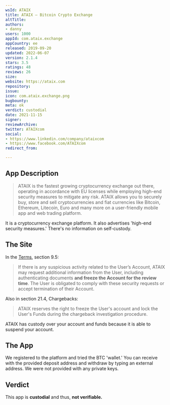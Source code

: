 ```yaml
---
wsId: ATAIX
title: ATAIX – Bitcoin Crypto Exchange
altTitle: 
authors:
- danny
users: 1000
appId: com.ataix.exchange
appCountry: ee
released: 2019-09-20
updated: 2022-06-07
version: 2.1.4
stars: 3.5
ratings: 48
reviews: 26
size: 
website: https://ataix.com
repository: 
issue: 
icon: com.ataix.exchange.png
bugbounty: 
meta: ok
verdict: custodial
date: 2021-11-15
signer: 
reviewArchive: 
twitter: ATAIXcom
social:
- https://www.linkedin.com/company/ataixcom
- https://www.facebook.com/ATAIXcom
redirect_from: 

---
```


## App Description

> ATAIX is the fastest growing cryptocurrency exchange out there, operating in accordance with EU licenses while employing high-end security measures to mitigate any risk. ATAIX allows you to securely buy, store and sell cryptocurrencies and fiat currencies like Bitcoin, Ethereum, Litecoin, Euro and many more on a user-friendly mobile app and web trading platform.

It is a cryptocurrency exchange platform. It also advertises 'high-end security measures.' There's no information on self-custody.

## The Site

In the [Terms](https://ataix.com/legal/terms), section 9.5:

> If there is any suspicious activity related to the User’s Account, ATAIX may request additional information from the User, including authenticating documents **and freeze the Account for the review time**. The User is obligated to comply with these security requests or accept termination of their Account.

Also in section 21.4, Chargebacks:

> ATAIX reserves the right to freeze the User's account and lock the User's Funds during the chargeback investigation procedure.

ATAIX has custody over your account and funds because it is able to suspend your account.

## The App

We registered to the platform and tried the BTC 'wallet.' You can receive with the provided deposit address and withdraw by typing an external address. We were not provided with any private keys.

## Verdict

This app is **custodial** and thus, **not verifiable.**